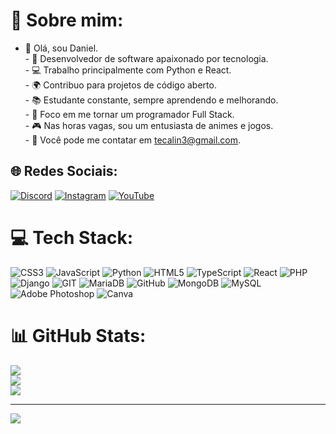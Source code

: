 # 💫 Sobre mim:
- 👋 Olá, sou Daniel.<br>- 🚀 Desenvolvedor de software apaixonado por tecnologia.<br>- 💻 Trabalho principalmente com Python e React.<br>- 🌍 Contribuo para projetos de código aberto.<br>- 📚 Estudante constante, sempre aprendendo e melhorando.<br>- 🎯 Foco em me tornar um programador Full Stack.<br>- 🎮 Nas horas vagas, sou um entusiasta de animes e jogos.<br>- 📧 Você pode me contatar em tecalin3@gmail.com.<br>


## 🌐 Redes Sociais:
[![Discord](https://img.shields.io/badge/Discord-%237289DA.svg?logo=discord&logoColor=white)](https://discord.gg/danyelsmage) [![Instagram](https://img.shields.io/badge/Instagram-%23E4405F.svg?logo=Instagram&logoColor=white)](https://instagram.com/cromaa_) [![YouTube](https://img.shields.io/badge/YouTube-%23FF0000.svg?logo=YouTube&logoColor=white)](https://youtube.com/@@daniels6736) 

# 💻 Tech Stack:
![CSS3](https://img.shields.io/badge/css3-%231572B6.svg?style=for-the-badge&logo=css3&logoColor=white) ![JavaScript](https://img.shields.io/badge/javascript-%23323330.svg?style=for-the-badge&logo=javascript&logoColor=%23F7DF1E) ![Python](https://img.shields.io/badge/python-3670A0?style=for-the-badge&logo=python&logoColor=ffdd54) ![HTML5](https://img.shields.io/badge/html5-%23E34F26.svg?style=for-the-badge&logo=html5&logoColor=white) ![TypeScript](https://img.shields.io/badge/typescript-%23007ACC.svg?style=for-the-badge&logo=typescript&logoColor=white) ![React](https://img.shields.io/badge/react-%2320232a.svg?style=for-the-badge&logo=react&logoColor=%2361DAFB) ![PHP](https://img.shields.io/badge/php-%23777BB4.svg?style=for-the-badge&logo=php&logoColor=white) ![Django](https://img.shields.io/badge/django-%23092E20.svg?style=for-the-badge&logo=django&logoColor=white) ![GIT](https://img.shields.io/badge/Git-fc6d26?style=for-the-badge&logo=git&logoColor=white) ![MariaDB](https://img.shields.io/badge/MariaDB-003545?style=for-the-badge&logo=mariadb&logoColor=white) ![GitHub](https://img.shields.io/badge/GitHub-%23121011.svg?style=for-the-badge&logo=github&logoColor=white) ![MongoDB](https://img.shields.io/badge/MongoDB-%234ea94b.svg?style=for-the-badge&logo=mongodb&logoColor=white) ![MySQL](https://img.shields.io/badge/mysql-%2300f.svg?style=for-the-badge&logo=mysql&logoColor=white) ![Adobe Photoshop](https://img.shields.io/badge/adobephotoshop-%2331A8FF.svg?style=for-the-badge&logo=adobephotoshop&logoColor=white) ![Canva](https://img.shields.io/badge/Canva-%2300C4CC.svg?style=for-the-badge&logo=Canva&logoColor=white)
# 📊 GitHub Stats:
![](https://github-readme-stats.vercel.app/api?username=danielSmage&theme=dracula&hide_border=false&include_all_commits=true&count_private=false)<br/>
![](https://github-readme-streak-stats.herokuapp.com/?user=danielSmage&theme=dracula&hide_border=false)<br/>
![](https://github-readme-stats.vercel.app/api/top-langs/?username=danielSmage&theme=dracula&hide_border=false&include_all_commits=true&count_private=false&layout=compact)

---
[![](https://visitcount.itsvg.in/api?id=danielSmage&icon=0&color=4)](https://visitcount.itsvg.in)

<!-- Proudly created with GPRM ( https://gprm.itsvg.in ) -->

